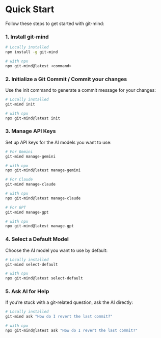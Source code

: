 # Quick Start

Follow these steps to get started with git-mind:

### 1. Install git-mind

```bash
# Locally installed
npm install -g git-mind

# with npx
npx git-mind@latest <command>
```

### 2. Initialize a Git Commit / Commit your changes

Use the init command to generate a commit message for your changes:

```bash
# Locally installed
git-mind init

# with npx
npx git-mind@latest init
```

### 3. Manage API Keys

Set up API keys for the AI models you want to use:

```bash
# For Gemini
git-mind manage-gemini

# with npx
npx git-mind@latest manage-gemini

# For Claude
git-mind manage-claude

# with npx
npx git-mind@latest manage-claude

# For GPT
git-mind manage-gpt

# with npx
npx git-mind@latest manage-gpt
```

### 4. Select a Default Model

Choose the AI model you want to use by default:

```bash
# Locally installed
git-mind select-default

# with npx
npx git-mind@latest select-default
```

### 5. Ask AI for Help

If you’re stuck with a git-related question, ask the AI directly:

```bash
# Locally installed
git-mind ask "How do I revert the last commit?"

# with npx
npx git-mind@latest ask "How do I revert the last commit?"
```
